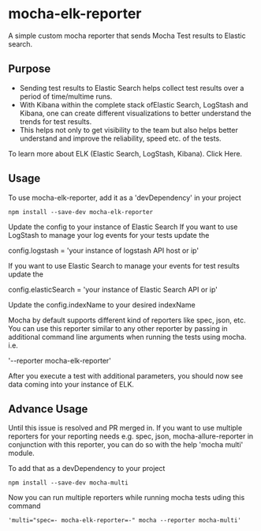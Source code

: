 # mocha-elk-reporter
A simple custom mocha reporter that sends Mocha Test results to Elastic search.

## Purpose

 - Sending test results to Elastic Search helps collect test results over a period of time/multime runs. 
 - With Kibana within the complete stack ofElastic Search, LogStash and Kibana, one can create different visualizations to better understand the trends for test results.
 - This helps not only to get visibility to the team but also helps better understand and improve the reliability, speed etc. of the tests.

To learn more about ELK (Elastic Search, LogStash, Kibana). Click Here.

## Usage

To use mocha-elk-reporter, add it as a 'devDependency' in your project

```shell
npm install --save-dev mocha-elk-reporter
```

Update the config to your instance of Elastic Search
If you want to use LogStash to manage your log events for your tests update the

config.logstash = 'your instance of logstash API host or ip'

If you want to use Elastic Search to manage your events for test results update the

config.elasticSearch = 'your instance of Elastic Search API or ip'

Update the config.indexName to your desired indexName

Mocha by default supports different kind of reporters like spec, json, etc.
You can use this reporter similar to any other reporter by passing in additional command line arguments when running the tests using mocha. i.e.

'--reporter mocha-elk-reporter'

After you execute a test with additional parameters, you should now see data coming into your instance of ELK.

## Advance Usage

Until this issue is resolved and PR merged in.
If you want to use multiple reporters for your reporting needs e.g. spec, json, mocha-allure-reporter in conjunction with this reporter, you can do so with the help 'mocha multi' module.

To add that as a devDependency to your project

```shell
npm install --save-dev mocha-multi
```

Now you can run multiple reporters while running mocha tests uding this command

```shell
'multi="spec=- mocha-elk-reporter=-" mocha --reporter mocha-multi'
```


